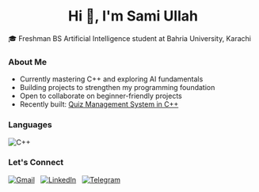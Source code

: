 <h1 align="center">Hi 👋, I'm Sami Ullah </h1>

🎓 Freshman BS Artificial Intelligence student at Bahria University, Karachi

### About Me
- Currently mastering C++ and exploring AI fundamentals
- Building projects to strengthen my programming foundation
- Open to collaborate on beginner-friendly projects
- Recently built: [Quiz Management System in C++](https://github.com/samiternity/QuizManagementSystem)

### Languages
![C++](https://go-skill-icons.vercel.app/api/icons?i=cpp)

### Let's Connect
<a href="mailto:samiullah.su@outlook.com">![Gmail](https://go-skill-icons.vercel.app/api/icons?i=gmail)</a>&nbsp;&nbsp;
<a href="https://www.linkedin.com/in/samiullahq">![LinkedIn](https://go-skill-icons.vercel.app/api/icons?i=linkedin)</a>&nbsp;&nbsp;
<a href="https://t.me/samiternity">![Telegram](https://go-skill-icons.vercel.app/api/icons?i=telegram)</a>
